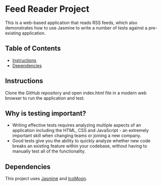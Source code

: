 # Feed Reader Project

This is a web-based application that reads RSS feeds, which also demonstrates how to use Jasmine to write a number of tests against a pre-existing application.

## Table of Contents

* [Instructions](#instructions)
* [Dependencies](#dependencies)

## Instructions

Clone the GitHub repository and open index.html file in a modern web browser to run the application and test.

## Why is testing important?

* Writing effective tests requires analyzing multiple aspects of an application including the HTML, CSS and JavaScript - an extremely important skill when changing teams or joining a new company.
* Good tests give you the ability to quickly analyze whether new code breaks an existing feature within your codebase, without having to manually test all of the functionality.

## Dependencies

This project uses [Jasmine](https://jasmine.github.io/) and [IcoMoon](https://icomoon.io/).
